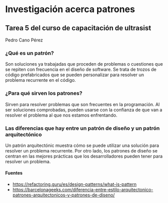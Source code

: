 # Investigación acerca patrones

## Tarea 5 del curso de capacitación de ultrasist

Pedro Cano Pérez

### ¿Qué es un patrón?
Son soluciones ya trabajadas que proceden de problemas o cuestiones que se repiten con frecuencia en el diseño de software. Se trata de trozos de código prefabricados que se pueden personalizar para resolver un problema recurrente en el código.

### ¿Para qué sirven los patrones?
Sirven para resolver problemas que son frecuentes en la programación. Al ser soluciones comprobadas, pueden usarse con la confianza de que van a resolver el problema al que nos estamos enfrentando.

### Las diferencias que hay entre un patrón de diseño y un patrón arquitectónico
Un patrón arquitectónic muestra cómo se puede utilizar una solución para resolver un problema recurrente. Por otro lado, los patrones de diseño se centran en las mejores prácticas que los desarrolladores pueden tener para resolver un problema.

#### Fuentes
- https://refactoring.guru/es/design-patterns/what-is-pattern
- https://barcelonageeks.com/diferencia-entre-estilo-arquitectonico-patrones-arquitectonicos-y-patrones-de-diseno/